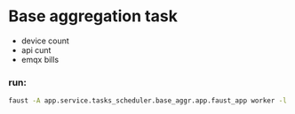 # Base aggregation task
* device count
* api cunt
* emqx bills


### run:
```bash
faust -A app.service.tasks_scheduler.base_aggr.app.faust_app worker -l info
```
